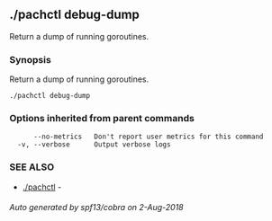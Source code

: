 ## ./pachctl debug-dump

Return a dump of running goroutines.

### Synopsis


Return a dump of running goroutines.

```
./pachctl debug-dump
```

### Options inherited from parent commands

```
      --no-metrics   Don't report user metrics for this command
  -v, --verbose      Output verbose logs
```

### SEE ALSO
* [./pachctl](./pachctl.md)	 - 

###### Auto generated by spf13/cobra on 2-Aug-2018
